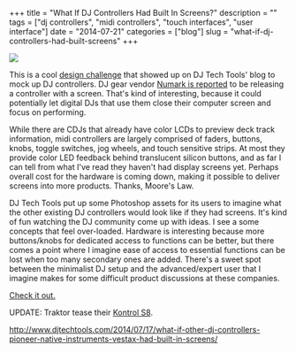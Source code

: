 +++
title = "What If DJ Controllers Had Built In Screens?"
description = ""
tags = ["dj controllers", "midi controllers", "touch interfaces", "user interface"]
date = "2014-07-21"
categories = ["blog"]
slug = "what-if-dj-controllers-had-built-screens"
+++



  <div class="notebook-screenshot"><a href="http://www.djtechtools.com/2014/07/17/what-if-other-dj-controllers-pioneer-native-instruments-vestax-had-built-in-screens/"><img id='bluga-thumbnail-2881' class='bluga-thumbnail large' src='http://media.konigi.com/bluga/
wt53cda276915a2_large.jpg'/></a></div><p>This is a cool <a href="http://www.djtechtools.com/2014/07/17/what-if-other-dj-controllers-pioneer-native-instruments-vestax-had-built-in-screens/">design challenge</a> that showed up on DJ Tech Tools' blog to mock up DJ controllers. DJ gear vendor <a href="http://www.djtechtools.com/2014/07/14/numark-nv-dj-controller-full-color-screens-built-in/">Numark is reported</a> to be releasing a controller with a screen. That's kind of interesting, because it could potentially let digital DJs that use them close their computer screen and focus on performing.</p>

<p>While there are CDJs that already have color LCDs to preview deck track information, midi controllers are largely comprised of faders, buttons, knobs, toggle switches, jog wheels, and touch sensitive strips. At most they provide color LED feedback behind translucent silicon buttons, and as far I can tell from what I've read they haven't had display screens yet.  Perhaps overall cost for the hardware is coming down, making it possible to deliver screens into more products. Thanks, Moore's Law.</p>

<p>DJ Tech Tools put up some Photoshop assets for its users to imagine what the other existing DJ controllers would look like if they had screens. It's kind of fun watching the DJ community come up with ideas. I see a some concepts that feel over-loaded. Hardware is interesting because more buttons/knobs for dedicated access to functions can be better, but there comes a point where I imagine ease of access to essential functions can be lost when too many secondary ones are added. There's a sweet spot between the minimalist DJ setup and the advanced/expert user that I imagine makes for some difficult product discussions at these companies.</p>

<p><a href="http://www.djtechtools.com/2014/07/17/what-if-other-dj-controllers-pioneer-native-instruments-vestax-had-built-in-screens/">Check it out.</a></p>

<p>UPDATE: Traktor tease their <a href="http://www.native-instruments.com/en/products/traktor/dj-controllers/traktor-kontrol-s8/">Kontrol S8</a>.</p>

    
  <a href="http://www.djtechtools.com/2014/07/17/what-if-other-dj-controllers-pioneer-native-instruments-vestax-had-built-in-screens/">http://www.djtechtools.com/2014/07/17/what-if-other-dj-controllers-pioneer-native-instruments-vestax-had-built-in-screens/</a>
